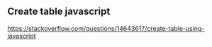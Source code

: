 ## Create table javascript
https://stackoverflow.com/questions/14643617/create-table-using-javascript

